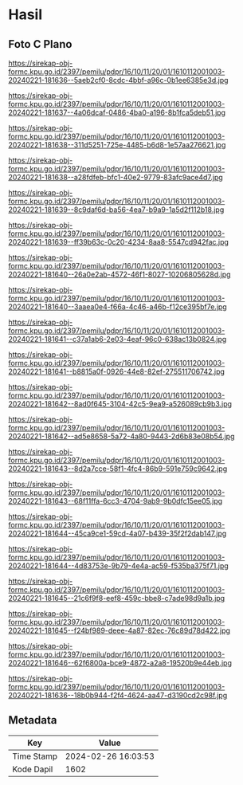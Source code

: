 # Hasil

## Foto C Plano

https://sirekap-obj-formc.kpu.go.id/2397/pemilu/pdpr/16/10/11/20/01/1610112001003-20240221-181636--5aeb2cf0-8cdc-4bbf-a96c-0b1ee6385e3d.jpg

https://sirekap-obj-formc.kpu.go.id/2397/pemilu/pdpr/16/10/11/20/01/1610112001003-20240221-181637--4a06dcaf-0486-4ba0-a196-8b1fca5deb51.jpg

https://sirekap-obj-formc.kpu.go.id/2397/pemilu/pdpr/16/10/11/20/01/1610112001003-20240221-181638--311d5251-725e-4485-b6d8-1e57aa276621.jpg

https://sirekap-obj-formc.kpu.go.id/2397/pemilu/pdpr/16/10/11/20/01/1610112001003-20240221-181638--a28fdfeb-bfc1-40e2-9779-83afc9ace4d7.jpg

https://sirekap-obj-formc.kpu.go.id/2397/pemilu/pdpr/16/10/11/20/01/1610112001003-20240221-181639--8c9daf6d-ba56-4ea7-b9a9-1a5d2f112b18.jpg

https://sirekap-obj-formc.kpu.go.id/2397/pemilu/pdpr/16/10/11/20/01/1610112001003-20240221-181639--ff39b63c-0c20-4234-8aa8-5547cd942fac.jpg

https://sirekap-obj-formc.kpu.go.id/2397/pemilu/pdpr/16/10/11/20/01/1610112001003-20240221-181640--26a0e2ab-4572-46f1-8027-10206805628d.jpg

https://sirekap-obj-formc.kpu.go.id/2397/pemilu/pdpr/16/10/11/20/01/1610112001003-20240221-181640--3aaea0e4-f66a-4c46-a46b-f12ce395bf7e.jpg

https://sirekap-obj-formc.kpu.go.id/2397/pemilu/pdpr/16/10/11/20/01/1610112001003-20240221-181641--c37a1ab6-2e03-4eaf-96c0-638ac13b0824.jpg

https://sirekap-obj-formc.kpu.go.id/2397/pemilu/pdpr/16/10/11/20/01/1610112001003-20240221-181641--b8815a0f-0926-44e8-82ef-275511706742.jpg

https://sirekap-obj-formc.kpu.go.id/2397/pemilu/pdpr/16/10/11/20/01/1610112001003-20240221-181642--8ad0f645-3104-42c5-9ea9-a526089cb9b3.jpg

https://sirekap-obj-formc.kpu.go.id/2397/pemilu/pdpr/16/10/11/20/01/1610112001003-20240221-181642--ad5e8658-5a72-4a80-9443-2d6b83e08b54.jpg

https://sirekap-obj-formc.kpu.go.id/2397/pemilu/pdpr/16/10/11/20/01/1610112001003-20240221-181643--8d2a7cce-58f1-4fc4-86b9-591e759c9642.jpg

https://sirekap-obj-formc.kpu.go.id/2397/pemilu/pdpr/16/10/11/20/01/1610112001003-20240221-181643--68f11ffa-6cc3-4704-9ab9-9b0dfc15ee05.jpg

https://sirekap-obj-formc.kpu.go.id/2397/pemilu/pdpr/16/10/11/20/01/1610112001003-20240221-181644--45ca9ce1-59cd-4a07-b439-35f2f2dab147.jpg

https://sirekap-obj-formc.kpu.go.id/2397/pemilu/pdpr/16/10/11/20/01/1610112001003-20240221-181644--4d83753e-9b79-4e4a-ac59-f535ba375f71.jpg

https://sirekap-obj-formc.kpu.go.id/2397/pemilu/pdpr/16/10/11/20/01/1610112001003-20240221-181645--21c6f9f8-eef8-459c-bbe8-c7ade98d9a1b.jpg

https://sirekap-obj-formc.kpu.go.id/2397/pemilu/pdpr/16/10/11/20/01/1610112001003-20240221-181645--f24bf989-deee-4a87-82ec-76c89d78d422.jpg

https://sirekap-obj-formc.kpu.go.id/2397/pemilu/pdpr/16/10/11/20/01/1610112001003-20240221-181646--62f6800a-bce9-4872-a2a8-19520b9e44eb.jpg

https://sirekap-obj-formc.kpu.go.id/2397/pemilu/pdpr/16/10/11/20/01/1610112001003-20240221-181636--18b0b944-f2f4-4624-aa47-d3190cd2c98f.jpg


## Metadata

| Key        | Value               |
| ---------- | ------------------- |
| Time Stamp | 2024-02-26 16:03:53 |
| Kode Dapil | 1602                |



